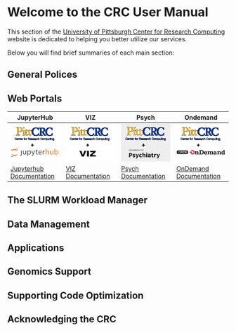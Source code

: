 # Welcome to the CRC User Manual

This section of the [University of Pittsburgh Center for Research Computing](https://crc.pitt.edu/)  
website is dedicated to helping you better utilize our services.

Below you will find brief summaries of each main section:
## General Polices

## Web Portals
| JupyterHub                                                               | VIZ                                                              | Psych                                                                   | Ondemand                                                                             |
|--------------------------------------------------------------------------|------------------------------------------------------------------|-------------------------------------------------------------------------|--------------------------------------------------------------------------------------|
| [![Jupyterhub](_assets/img/home/CRC_Jhub.png)](https://hub.crc.pitt.edu) | [![viz](_assets/img/home/CRC_VIZ.png)](http://viz.crc.pitt.edu/) | [![psych](_assets/img/home/CRC_Psych.png)](https://psych.crc.pitt.edu/) | [![ondemand](_assets/img/home/CRC_Ondemand.png)](https://ondemand.htc.crc.pitt.edu/) |
| [Jupyterhub Documentation](web-portals/jupyter-hub.md)                   | [VIZ Documentation](web-portals/viz.md)                          | [Psych Documentation](web-portals/psych.md)                             | [OnDemand Documentation](web-portals/open-ondemand.md)                               |
    
## The SLURM Workload Manager

## Data Management

## Applications

## Genomics Support

## Supporting Code Optimization

## Acknowledging the CRC
